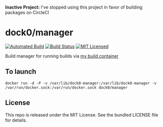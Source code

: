 **Inactive Project:** I've stopped using this project in favor of building packages on CircleCI

dock0/manager
=======

[![Automated Build](https://img.shields.io/docker/build/dock0/manager.svg)](https://hub.docker.com/r/dock0/manager/)
[![Build Status](https://img.shields.io/travis/com/dock0/manager.svg)](https://travis-ci.com/dock0/manager)
[![MIT Licensed](http://img.shields.io/badge/license-MIT-green.svg)](https://tldrlegal.com/license/mit-license)

Build manager for running builds via [my build container](https://github.com/dock0/manager)

## To launch

```
docker run -d -P -v /var/lib/dock0-manager:/var/lib/dock0-manager -v /var/run/docker.sock:/var/run/docker.sock dock0/manager
```

## License

This repo is released under the MIT License. See the bundled LICENSE file for details.


